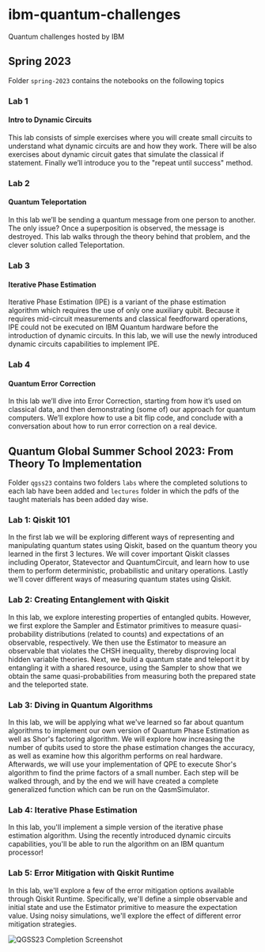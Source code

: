 # ibm-quantum-challenges

Quantum challenges hosted by IBM

## Spring 2023

Folder `spring-2023` contains the notebooks on the following topics 
### Lab 1
#### Intro to Dynamic Circuits

This lab consists of simple exercises where you will create small circuits to understand what dynamic circuits are and how they work. There will be also exercises about dynamic circuit gates that simulate the classical if statement. Finally we’ll introduce you to the "repeat until success" method.

### Lab 2
#### Quantum Teleportation

In this lab we’ll be sending a quantum message from one person to another. The only issue? Once a superposition is observed, the message is destroyed. This lab walks through the theory behind that problem, and the clever solution called Teleportation.

### Lab 3
#### Iterative Phase Estimation

Iterative Phase Estimation (IPE) is a variant of the phase estimation algorithm which requires the use of only one auxiliary qubit. Because it requires mid-circuit measurements and classical feedforward operations, IPE could not be executed on IBM Quantum hardware before the introduction of dynamic circuits. In this lab, we will use the newly introduced dynamic circuits capabilities to implement IPE.

### Lab 4
#### Quantum Error Correction

In this lab we’ll dive into Error Correction, starting from how it’s used on classical data, and then demonstrating (some of) our approach for quantum computers. We’ll explore how to use a bit flip code, and conclude with a conversation about how to run error correction on a real device.

## Quantum Global Summer School 2023: From Theory To Implementation

Folder `qgss23` contains two folders `labs` where the completed solutions to each lab have been added and `lectures` folder in which the pdfs of the taught materials has been added day wise. 

### Lab 1: Qiskit 101

In the first lab we will be exploring different ways of representing and manipulating quantum states using Qiskit, based on the quantum theory you learned in the first 3 lectures. We will cover important Qiskit classes including Operator, Statevector and QuantumCircuit, and learn how to use them to perform deterministic, probabilistic and unitary operations. Lastly we'll cover different ways of measuring quantum states using Qiskit.

### Lab 2: Creating Entanglement with Qiskit

In this lab, we explore interesting properties of entangled qubits. However, we first explore the Sampler and Estimator primitives to measure quasi-probability distributions (related to counts) and expectations of an observable, respectively. We then use the Estimator to measure an observable that violates the CHSH inequality, thereby disproving local hidden variable theories. Next, we build a quantum state and teleport it by entangling it with a shared resource, using the Sampler to show that we obtain the same quasi-probabilities from measuring both the prepared state and the teleported state.

### Lab 3: Diving in Quantum Algorithms

In this lab, we will be applying what we've learned so far about quantum algorithms to implement our own version of Quantum Phase Estimation as well as Shor's factoring algorithm. We will explore how increasing the number of qubits used to store the phase estimation changes the accuracy, as well as examine how this algorithm performs on real hardware. Afterwards, we will use your implementation of QPE to execute Shor's algorithm to find the prime factors of a small number. Each step will be walked through, and by the end we will have created a complete generalized function which can be run on the QasmSimulator.

### Lab 4: Iterative Phase Estimation

In this lab, you'll implement a simple version of the iterative phase estimation algorithm. Using the recently introduced dynamic circuits capabilities, you'll be able to run the algorithm on an IBM quantum processor!

### Lab 5: Error Mitigation with Qiskit Runtime

In this lab, we'll explore a few of the error mitigation options available through Qiskit Runtime. Specifically, we'll define a simple observable and initial state and use the Estimator primitive to measure the expectation value. Using noisy simulations, we'll explore the effect of different error mitigation strategies.

![QGSS23 Completion Screenshot](https://github.com/tapashreepradhan/ibm-quantum-challenge/imgs/qgss23.png)
